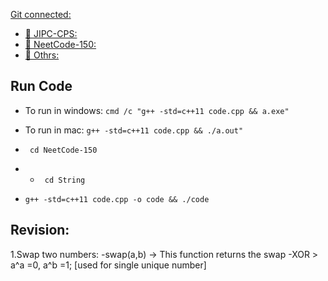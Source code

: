 [Git connected:](https://github.com/bappasahabapi/ACM.git)


- [📁 JIPC-CPS:](https://github.com/bappasahabapi/ACM/blob/main/JIPC-CPS/)
- [📁 NeetCode-150:](https://github.com/bappasahabapi/ACM/tree/main/NeetCode-150)
- [📁 Othrs:](https://github.com/bappasahabapi/ACM/tree/main/Others/Patterns)

##    Run Code 

- To run in windows:  `cmd /c "g++ -std=c++11 code.cpp && a.exe"`
- To run in mac:  `g++ -std=c++11 code.cpp && ./a.out"`

-   ` cd NeetCode-150`
-   -   ` cd String`
-    `g++ -std=c++11 code.cpp -o code && ./code`
<!-- -    `g++ -std=c++11 code.cpp && ./a.out` -->



## Revision:

1.Swap two numbers: 
    -swap(a,b) -> This function returns the swap
    -XOR > a^a =0, a^b =1; [used for single unique number] 